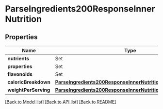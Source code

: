 # ParseIngredients200ResponseInnerNutrition

## Properties
Name | Type | Description | Notes
------------ | ------------- | ------------- | -------------
**nutrients** | Set<ParseIngredients200ResponseInnerNutritionNutrientsInner> |  | 
**properties** | Set<ParseIngredients200ResponseInnerNutritionPropertiesInner> |  | 
**flavonoids** | Set<ParseIngredients200ResponseInnerNutritionPropertiesInner> |  | 
**caloricBreakdown** | [**ParseIngredients200ResponseInnerNutritionCaloricBreakdown**](ParseIngredients200ResponseInnerNutritionCaloricBreakdown.md) |  | 
**weightPerServing** | [**ParseIngredients200ResponseInnerNutritionWeightPerServing**](ParseIngredients200ResponseInnerNutritionWeightPerServing.md) |  | 

[[Back to Model list]](../README.md#documentation-for-models) [[Back to API list]](../README.md#documentation-for-api-endpoints) [[Back to README]](../README.md)


